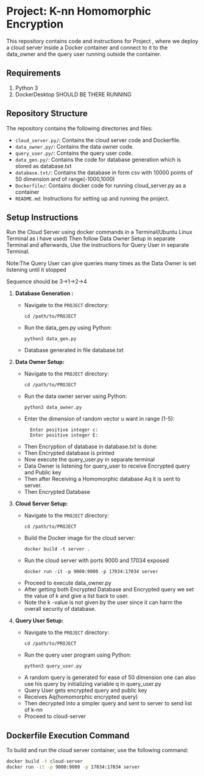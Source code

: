 # Project: K-nn Homomorphic Encryption 

This repository contains code and instructions for Project , where we deploy a cloud server inside a Docker container and connect to it to the data_owner and the query user running outside the container.

## Requirements

1. Python 3
2. DockerDesktop SHOULD BE THERE RUNNING 

## Repository Structure

The repository contains the following directories and files:

- `cloud_server.py/`: Contains the cloud server code and Dockerfile.
- `data_owner.py/`: Contains the data owner code.
- `query_user.py/`: Contains the query user code.
- `data_gen.py/`: Contains the code for database generation which is stored as database.txt
- `database.txt/`: Contains the database in form csv with 10000 points of 50 dimension and of range(-1000,1000)
- `Dockerfile/`: Contains docker code for running cloud_server.py as a container
- `README.md`: Instructions for setting up and running the project.

## Setup Instructions

Run the Cloud Server using docker commands in a Terminal(Ubuntu Linux Terminal as i have used) 
Then follow Data Owner Setup in separate Terminal and afterwards,
Use the instructions for Query User in separate Terminal.

Note:The Query User can give queries many times as the Data Owner is set listening until it stopped

Sequence should be 3->1->2->4

1. **Database Generation :**

   - Navigate to the `PROJECT` directory:
     ```
     cd /path/to/PROJECT
     ```
   - Run the data_gen.py using Python:
     ```
     python3 data_gen.py
     ```
   - Database generated in file database.txt
2. **Data Owner Setup:**

   - Navigate to the `PROJECT` directory:
     ```
     cd /path/to/PROJECT
     ```
   - Run the data owner server using Python:
     ```
     python3 data_owner.py
     ```
   - Enter the dimension of random vector u want in range (1-5):
     ```
       Enter positive integer c:
       Enter positive integer E:
     ```
   - Then Encryption of database in database.txt is done:
   - Then Encrypted database is printed
   - Now execute the query_user.py in separate terminal
   - Data Owner is listening for query_user to receive Encrypted query and Public key
   - Then after Receiving a Homomorphic database Aq it is sent to server.
   - Then Encrypted Database

3. **Cloud Server Setup:**

   - Navigate to the `PROJECT` directory:
     ```
     cd /path/to/PROJECT
     ```
   - Build the Docker image for the cloud server:
     ```
     docker build -t server .
     ```
   - Run the cloud server with ports 9000 and 17034 exposed
     ```
     docker run -it -p 9000:9000 -p 17034:17034 server
     ```
   - Proceed to execute data_owner.py
   - After getting both Encrypted Database and Encrypted query we set the value of k and give       a list back to user.
   - Note the k -value is not given by the user since it can harm the overall security of           database.

4. **Query User Setup:**

   - Navigate to the `PROJECT` directory:
     ```
     cd /path/to/PROJECT
     ```
   - Run the query user program using Python:
     ```
     python3 query_user.py
     ```
   - A random query is generated for ease of 50 dimension
     one can also use his query by initializing variable q in query_user.py
   - Query User  gets encrypted query and public key
   - Receives Aq(homomorphic encrypted query)
   - Then decrypted into a simpler query and sent to server to send list of k-nn
   - Proceed to cloud-server

## Dockerfile Execution Command

To build and run the cloud server container, use the following command:

```bash
docker build -t cloud-server 
docker run -it -p 9000:9000 -p 17034:17034 server

